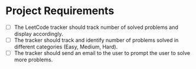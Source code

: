 # Project Requirements

-[ ] The LeetCode tracker should track number of solved problems and display accordingly.
-[ ] The tracker should track and identify number of problems solved in different categories (Easy, Medium, Hard).
-[ ] The tracker should send an email to the user to prompt the user to solve more problems.